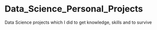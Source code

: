# Data_Science_Personal_Projects
Data Science projects which I did to get knowledge, skills and to survive 
